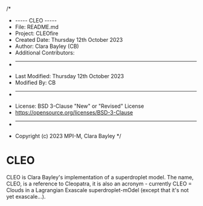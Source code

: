 /*
 * ----- CLEO -----
 * File: README.md
 * Project: CLEOfire
 * Created Date: Thursday 12th October 2023
 * Author: Clara Bayley (CB)
 * Additional Contributors:
 * -----
 * Last Modified: Thursday 12th October 2023
 * Modified By: CB
 * -----
 * License: BSD 3-Clause "New" or "Revised" License
 * https://opensource.org/licenses/BSD-3-Clause
 * -----
 * Copyright (c) 2023 MPI-M, Clara Bayley
 */


# CLEO
CLEO is Clara Bayley's implementation of a superdroplet model. The name, CLEO, is a reference to Cleopatra, it is also an acronym - currently CLEO = Clouds in a Lagrangian Exascale superdroplet-mOdel (except that it's not yet exascale...).
